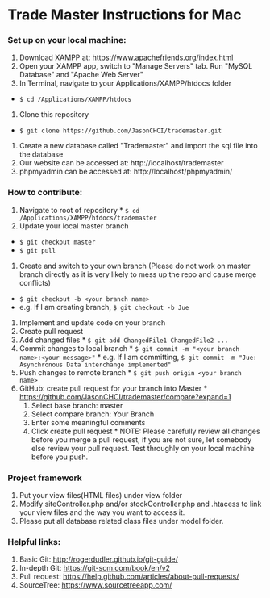 # Trade Master Instructions for Mac

### Set up on your local machine:
1. Download XAMPP at: https://www.apachefriends.org/index.html
1. Open your XAMPP app, switch to "Manage Servers" tab. Run "MySQL Database" and "Apache Web Server"
1. In Terminal, navigate to your Applications/XAMPP/htdocs folder
* `$ cd /Applications/XAMPP/htdocs`
1. Clone this repository 
* `$ git clone https://github.com/JasonCHCI/trademaster.git`
1. Create a new database called "Trademaster" and import the sql file into the database
1. Our website can be accessed at:  http://localhost/trademaster
1. phpmyadmin can be accessed at: http://localhost/phpmyadmin/

### How to contribute:
1. Navigate to root of repository * `$ cd /Applications/XAMPP/htdocs/trademaster`
1. Update your local master branch
* `$ git checkout master`
* `$ git pull`
1. Create and switch to your own branch (Please do not work on master branch directly as it is very likely to mess up the repo and cause merge conflicts)
* `$ git checkout -b <your branch name>`
* e.g. If I am creating branch, `$ git checkout -b Jue`
1. Implement and update code on your branch
1. Create pull request
  1. Add changed files
    * `$ git add ChangedFile1 ChangedFile2 ...`
  1. Commit changes to local branch
    * `$ git commit -m "<your branch name>:<your message>"`
    * e.g. If I am committing, `$ git commit -m "Jue: Asynchronous Data interchange implemented"`
  1. Push changes to remote branch
    * `$ git push origin <your branch name>`
  1. GitHub: create pull request for your branch into Master
    * https://github.com/JasonCHCI/trademaster/compare?expand=1
      1. Select base branch: master
      1. Select compare branch: Your Branch
      1. Enter some meaningful comments
      1. Click create pull request
    * NOTE: Please carefully review all changes before you merge a pull request, if you are not sure, let somebody else review your pull request. Test throughly on your local machine before you push.

### Project framework
1. Put your view files(HTML files) under view folder
1. Modify siteController.php and/or stockController.php and .htacess to link your view files and the way you want to access it.
1. Please put all database related class files under model folder.

### Helpful links:
1. Basic Git: http://rogerdudler.github.io/git-guide/
1. In-depth Git: https://git-scm.com/book/en/v2
1. Pull request: https://help.github.com/articles/about-pull-requests/
1. SourceTree: https://www.sourcetreeapp.com/
